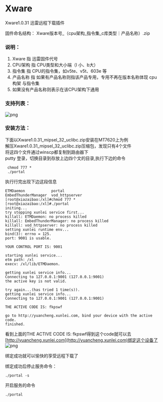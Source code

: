# Xware
Xware1.0.31
迅雷远程下载插件 	

固件命名结构： Xware版本号\_（cpu架构\_指令集_c库类型｜产品名称）.zip  
### 说明：  
 
 1. Xware 指 迅雷固件代号  
 2. CPU架构 指 CPU类型和大小端（l 小、b大）  
 3. 指令集 指 CPU的指令集，如v5te、v5t、603e 等  
 4. 产品名称 指 如果有产品名称则指该产品专用，专用不再在版本名称体现 cpu构架 与指令集  
 5. 如果没有产品名称则表示在该CPU架构下通用  
 
### 支持列表：
![png](https://github.com/prozyy/Xware/blob/master/Img/1.png)


###  安装方法：  
下面以Xware1.0.31_mipsel_32_uclibc.zip安装在MT7620上为例  
解压Xware1.0.31_mipsel_32_uclibc.zip压缩包，发现只有4个文件  
将这四个文件通过winscp都复制到路由器下  
 putty  登录，切换目录到存放上边四个文的目录,执行下边的命令
 
```
 chmod 777 *  
 ./portal  
```
执行行完出现下边这段信息    
```
ETMDaemon            portal
EmbedThunderManager  vod_httpserver
[root@xiazaibao:/xl]#chmod 777 *
[root@xiazaibao:/xl]#./portal
initing...
try stopping xunlei service first...
killall: ETMDaemon: no process killed
killall: EmbedThunderManager: no process killed
killall: vod_httpserver: no process killed
setting xunlei runtime env...
bind(3): errno = 125.
port: 9001 is usable.

YOUR CONTROL PORT IS: 9001

starting xunlei service...
etm path: /xl
execv: /xl/lib/ETMDaemon.

getting xunlei service info...
Connecting to 127.0.0.1:9001 (127.0.0.1:9001)
the active key is not valid.

try again...(has tried 1 time(s)).
getting xunlei service info...
Connecting to 127.0.0.1:9001 (127.0.0.1:9001)

THE ACTIVE CODE IS: fkpswf

go to http://yuancheng.xunlei.com, bind your device with the active code.
finished.
```  
看到上面的THE ACTIVE CODE IS: fkpswf得到这个code就可以去[http://yuancheng.xunlei.com](http://yuancheng.xunlei.com)绑定这个设备了  
![png](https://github.com/prozyy/Xware/blob/master/Img/21.jpg)

 绑定成功就可以愉快的享受远程下载了 

 绑定成功后停止服务命令：
 
 
```
./portal -s
```
开启服务的命令  
```
./portal
```
